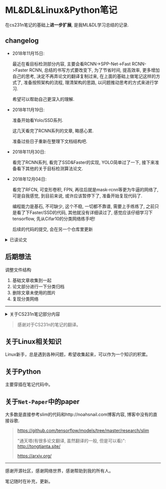 # ML&DL&Linux&Python笔记

在cs231n笔记的基础上**进一步扩展**, 是我ML&DL学习总结的记录.

## changelog

* 2018年11月15日:

    最近在看目标检测部分内容, 主要会看RCNN->SPP-Net->Fast RCNN->Faster RCNN, 总结的书写方式要改变下, 为了节省时间, 提高效率, 更多增加自己的思考, 决定不再弄论文的翻译复制过来, 在上面的基础上做笔记这样的方式了, 准备按照架构的流程, 理清架构的思路, 以问题推动思考的方式来进行学习.

    希望可以帮助自己更深入的理解.

* 2018年11月19日:

    准备开始看Yolo/SSD系列.

    这几天看完了RCNN系列的文章, 略感心累.

    准备过些日子重新在整理下文档结构吧.

* 2018年11月30日:

    看完了RCNN系列, 看完了SSD&Faster的实现, YOLO简单过了一下, 接下来准备看下其他的关于目标检测算法论文.

* 2018年12月04日:

    看完了RFCN, 可变形卷积, FPN, 再往后就是mask-rcnn等更为牛逼的网络了, 可是自我感觉, 到目前来说, 或许应该暂停下了, 准备开始复现代码了.

    编程能力是基石, 不可缺少, 这个不稳, 一切都不靠谱, 需要上手练练了, 之前只是看了下Faster/SSD的代码, 其他就没有详细读过了, 感觉应该仔细学习下tensorflow, 先从Cifar10的分类网络练手吧!

    后续的代码的提交, 会在另一个仓库里更新

<details>
<summary>已读论文</summary>

1. 2012
    1. AlexNet
2. 2013
    1. NiN
3. 2014
    1. OverFeat
    2. GoogLeNet
    3. VGG
    4. R-CNN
    5. SPP-Net
4. 2015
    1. 深度学习综述(三巨头, 简单看了下)
    2. BN-GoogLeNet
    3. InceptionV2/V3
    4. ResNet
    5. FCN
    6. Deconvolution Network(Semantic Segmentation)
    7. Fast R-CNN
    8. YOLO-V1
    9. SSD
    10. HED(简单看了下)
    11. STN(简单看了下, 为了进一步了解可变形卷积)
5. 2016
    1. Faster R-CNN
    2. YOLO-V2(简单看了下改进)
    3. FPN
    4. R-FCN
6. 2017
    1. SeNet
    2. DenseNet
    3. SqueezeNet
    4. Deformable ConvNet
7. 2018
    1. YOLO-V3(简单看了下改进)

</details>

## 后期想法

调整文件结构

1. 基础文章收集到一起
2. 论文部分进行一下分类归档
3. 删除文章未使用的图片
4. 复现分类网络

---

<details>
<summary> 关于CS231n笔记部分内容 </summary>

CS231n课程笔记的翻译，始于@杜客在一次回答问题“应该选择TensorFlow还是Theano？”中的机缘巧合，在取得了授权后申请了**知乎专栏智能单元 - 知乎专栏**独自翻译。随着翻译的进行，更多的知友参与进来。他们是@ShiqingFan，@猴子，@堃堃和@李艺颖。

大家因为认同这件事而聚集在一起，牺牲了很多个人的时间来进行翻译，校对和润色。而翻译的质量，我们不愿意自我表扬，还是请各位知友自行阅读评价吧。现在笔记翻译告一段落，下面是团队成员的简短感言：

@ShiqingFan：一个偶然的机会让自己加入到这个翻译小队伍里来。CS231n给予了我知识的源泉和思考的灵感，前期的翻译工作也督促自己快速了学习了这门课程。虽然科研方向是大数据与并行计算，不过因为同时对深度学习比较感兴趣，于是乎现在的工作与两者都紧密相连。Merci!

@猴子：在CS231n翻译小组工作的两个多月的时间非常难忘。我向杜客申请加入翻译小组的时候，才刚接触这门课不久，翻译和校对的工作让我对这门课的内容有了更深刻的理解。作为一个机器学习的初学者，我非常荣幸能和翻译小组一起工作并做一点贡献。希望以后能继续和翻译小组一起工作和学习。

@堃堃：感谢组内各位成员的辛勤付出，很幸运能够参与这份十分有意义的工作，希望自己的微小工作能够帮助到大家，谢谢！

@李艺颖：当你真正沉下心来要做一件事情的时候才是学习和提高最好的状态；当你有热情做事时，并不会觉得是在牺牲时间，因为那是有意义并能带给你成就感和充实感的；不需要太过刻意地在乎大牛的巨大光芒，你只需像傻瓜一样坚持下去就好了，也许回头一看，你已前进了很多。就像老杜说的，我们就是每一步慢慢走，怎么就“零星”地把这件事给搞完了呢？

@杜客：做了一点微小的工作，哈哈。

</details>

> 感谢对于CS231n的笔记的翻译。

## 关于Linux相关知识

Linux新手，总是遇到各种问题，希望收集起来，可以作为一个知识的积累。

## 关于Python

主要穿插在笔记代码中。

## 关于`Net-Paper`中的paper

大多数是直接参考slim的代码和http://noahsnail.com博客内容, 博客中没有的直接谷歌.

> https://github.com/tensorflow/models/tree/master/research/slim
>
> "通天塔(有很多论文翻译, 虽然翻译的一般, 但是可以看)": http://tongtianta.site/
>
> https://arxiv.org/

---

感谢开源社区，感谢网络世界，感谢帮助到我的所有人。

笔记随时在补充，更新。
